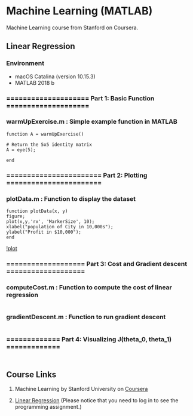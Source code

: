 # Machine Learning (MATLAB)

Machine Learning course from Stanford on Coursera.

## Linear Regression 

### Environment
- macOS Catalina (version 10.15.3)
- MATLAB 2018 b

### ==================== Part 1: Basic Function ====================
### warmUpExercise.m : Simple example function in MATLAB

```
function A = warmUpExercise()

# Return the 5x5 identity matrix 
A = eye(5);

end
```

### ======================= Part 2: Plotting =======================
### plotData.m : Function to display the dataset

```
function plotData(x, y)
figure;
plot(x,y,'rx', 'MarkerSize', 10);
xlabel("population of City in 10,000s");
ylabel("Profit in $10,000");
end
```

[!plot](/Figure/datavisualize.fig)

### =================== Part 3: Cost and Gradient descent ===================
### computeCost.m : Function to compute the cost of linear regression
```

```

### gradientDescent.m : Function to run gradient descent
```

```

### ============= Part 4: Visualizing J(theta_0, theta_1) =============
###

```

```



## Course Links

1) Machine Learning by Stanford University on [Coursera](https://www.coursera.org/learn/machine-learning)

2) [Linear Regression](https://www.coursera.org/learn/machine-learning/programming/8f3qT/linear-regression) 
(Please notice that you need to log in to see the programming assignment.)